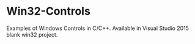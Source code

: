 # Win32-Controls
Examples of Windows Controls in C/C++. Available in Visual Studio 2015 blank win32 project.
